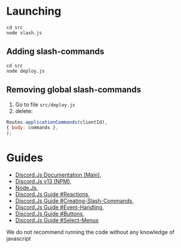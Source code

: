 # Launching

```
cd src
node slash.js
```
## Adding slash-commands

```
cd src
node deploy.js
```
## Removing global slash-commands
1. Go to file `src/deploy.js`
2. delete:
```js
Routes.applicationCommands(clientId),
{ body: commands },
);
```
# Guides

- [Discord.Js Documentation (Main)](https://discord.js.org/#/docs/main/main/general/welcome),
- [Discord.Js v13 (NPM)](https://www.npmjs.com/package/discord.js),
- [Node.Js](https://nodejs.org),
- [Discord.Js Guide #Reactions](https://discordjs.guide/popular-topics/reactions.html#listening-for-reactions-on-old-messages),
- [Discord.Js Guide #Creating-Slash-Commands](https://discordjs.guide/creating-your-bot/creating-commands.html#replying-to-commands),
- [Discord.Js Guide #Event-Handling](https://discordjs.guide/creating-your-bot/event-handling.html#individual-event-files),
- [Discord.Js Guide #Buttons](https://discordjs.guide/interactions/buttons.html),
- [Discord.Js Guide #Select-Menus](https://discordjs.guide/interactions/select-menus.html#component-collectors)

We do not recommend running the code without any knowledge of javascript